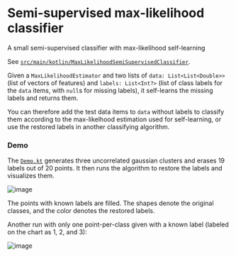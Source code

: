Semi-supervised max-likelihood classifier
===

A small semi-supervised classifier with max-likelihood self-learning

See [`src/main/kotlin/MaxLikelihoodSemiSupervisedClassifier`](https://github.com/h0tk3y/semi-supervised-classifier/blob/master/src/main/kotlin/MaxLikelihoodSemiSupervisedClassifier.kt). 

Given a `MaxLikelihoodEstimator` and two lists of 
`data: List<List<Double>>` (list of vectors of features) and 
`labels: List<Int?>` (list of class labels for the `data` items, with `null`s 
for missing labels), it self-learns the missing labels and returns them.

You can therefore add the test data items to `data` without labels to classify
them according to the max-likelhood estimation used for self-learning, or 
use the restored labels in another classifying algorithm.

### Demo

The [`Demo.kt`](https://github.com/h0tk3y/semi-supervised-classifier/blob/master/src/main/kotlin/Demo.kt) generates three uncorrelated gaussian clusters and erases 19 labels
out of 20 points. It then runs the algorithm to restore the labels and visualizes 
them.

![image](https://user-images.githubusercontent.com/1888526/39957966-6745d142-5604-11e8-85b7-2643663a8d0f.png)

The points with known labels are filled. The shapes denote the original classes, 
and the color denotes the restored labels.

Another run with only one point-per-class given with a known label (labeled on the chart as 1, 2, and 3):

![image](https://user-images.githubusercontent.com/1888526/39973241-4d19ac1c-5726-11e8-9196-6c97d1001b44.png)
